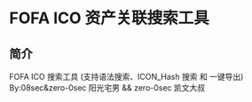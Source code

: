 # FOFA ICO 资产关联搜索工具

## 简介
FOFA ICO 搜索工具 (支持语法搜索、ICON_Hash 搜索 和 一键导出) 
By:08sec&amp;zero-0sec 阳光宅男 &amp;&amp; zero-0sec 凯文大叔
